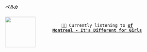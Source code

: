 ##### ベルカ


[<img align="left" width="100" height="100" src="https:&#x2F;&#x2F;lastfm.freetls.fastly.net&#x2F;i&#x2F;u&#x2F;174s&#x2F;cc73349ebea683c46efb709667afbdfc.jpg">](https://www.youtube.com/results?search_query=of+Montreal+It&#39;s+Different+for+Girls)
<big><pre>
<small>
</br><center>🎵🎶 Currently listening to <b>[of Montreal - It&#39;s Different for Girls](https://www.youtube.com/results?search_query=of+Montreal+It&#39;s+Different+for+Girls)</b></center></br></br>&#9;&#9;&#9;&#9;&#9;&#9;test
</small></pre></big>


